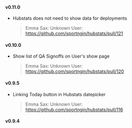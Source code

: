 #### v0.11.0
* Hubstats does not need to show data for deployments

  > Emma Sax: Unknown User: https://github.com/sportngin/hubstats/pull/121

#### v0.10.0
* Show list of QA Signoffs on User's show page

  > Emma Sax: Unknown User: https://github.com/sportngin/hubstats/pull/120

#### v0.9.5
* Linking Today button in Hubstats datepicker

  > Emma Sax: Unknown User: https://github.com/sportngin/hubstats/pull/116

#### v0.9.4
